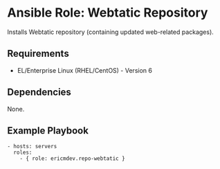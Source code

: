 # Ansible Role: Webtatic Repository

Installs Webtatic repository (containing updated web-related packages).

## Requirements

- EL/Enterprise Linux (RHEL/CentOS) - Version 6

## Dependencies

None.

## Example Playbook

    - hosts: servers
      roles:
        - { role: ericmdev.repo-webtatic }